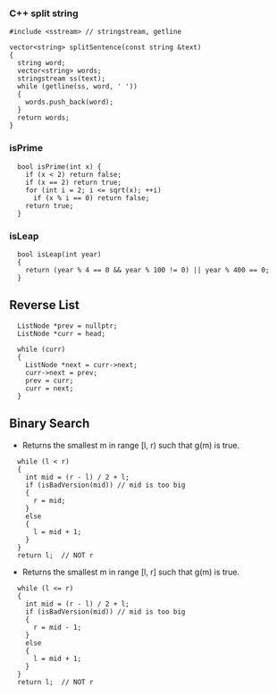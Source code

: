 ### C++ split string
```
#include <sstream> // stringstream, getline

vector<string> splitSentence(const string &text)
{
  string word;
  vector<string> words;
  stringstream ss(text);
  while (getline(ss, word, ' '))
  {
    words.push_back(word);
  }
  return words;
}
```

### isPrime
```
  bool isPrime(int x) {
    if (x < 2) return false;
    if (x == 2) return true;
    for (int i = 2; i <= sqrt(x); ++i)
      if (x % i == 0) return false;
    return true;
  }
```
### isLeap
```
  bool isLeap(int year)
  {
    return (year % 4 == 0 && year % 100 != 0) || year % 400 == 0;
  }
```


## Reverse List
```
  ListNode *prev = nullptr;
  ListNode *curr = head;

  while (curr)
  {
    ListNode *next = curr->next;
    curr->next = prev;
    prev = curr;
    curr = next;
  }
```

## Binary Search
- Returns the smallest m in range [l, r) such that g(m) is true.
```
  while (l < r)
  {
    int mid = (r - l) / 2 + l;
    if (isBadVersion(mid)) // mid is too big
    {
      r = mid;
    }
    else
    {
      l = mid + 1;
    }
  }
  return l;  // NOT r   
```
- Returns the smallest m in range [l, r] such that g(m) is true.
```
  while (l <= r)
  {
    int mid = (r - l) / 2 + l;
    if (isBadVersion(mid)) // mid is too big
    {
      r = mid - 1;
    }
    else
    {
      l = mid + 1;
    }
  }
  return l;  // NOT r
```